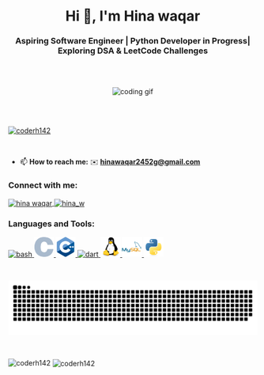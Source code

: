 <h1 align="center">Hi 👋, I'm Hina waqar</h1> 
<h3 align="center">Aspiring Software Engineer | Python Developer in Progress| Exploring DSA & LeetCode Challenges</h3>  
<br><br>
<p align="center">
  <img src="https://media4.giphy.com/media/v1.Y2lkPTc5MGI3NjExcGc5cWo1ZjdvMnhoNDRjMGFtYmprb201OWZnbnI0dXJ4dWQ2ZmpyZSZlcD12MV9pbnRlcm5hbF9naWZfYnlfaWQmY3Q9Zw/OumCa12QC9CIvBe2c1/giphy.gif" alt="coding gif" width="400"/>
</p>  
<br><br>
<p align="left">  
  <a href="https://github.com/ryo-ma/github-profile-trophy">  
    <img src="https://github-profile-trophy.vercel.app/?username=coderh142" alt="coderh142" />  
  </a>  
</p>  
<br>

- 📫 **How to reach me:**    ✉️ <a href="mailto:hinawaqar2452g@gmail.com"><b><span style="color:#ff6600">hinawaqar2452g@gmail.com</span></b></a>

<h3 align="left">Connect with me:</h3> 
<p align="left"> 
  <a href="https://linkedin.com/in/hina waqar" target="blank">
    <img align="center" src="https://raw.githubusercontent.com/rahuldkjain/github-profile-readme-generator/master/src/images/icons/Social/linked-in-alt.svg" alt="hina waqar" height="30" width="40" />
  </a> 
  <a href="https://www.leetcode.com/hina_w" target="blank">
    <img align="center" src="https://raw.githubusercontent.com/rahuldkjain/github-profile-readme-generator/master/src/images/icons/Social/leet-code.svg" alt="hina_w" height="30" width="40" />
  </a> 
</p>  

<h3 align="left">Languages and Tools:</h3> 
<p align="left">  
  <a href="https://www.gnu.org/software/bash/" target="_blank" rel="noreferrer"> 
    <img src="https://www.vectorlogo.zone/logos/gnu_bash/gnu_bash-icon.svg" alt="bash" width="40" height="40"/> 
  </a>  
  <a href="https://www.cprogramming.com/" target="_blank" rel="noreferrer"> 
    <img src="https://raw.githubusercontent.com/devicons/devicon/master/icons/c/c-original.svg" alt="c" width="40" height="40"/> 
  </a>  
  <a href="https://www.w3schools.com/cpp/" target="_blank" rel="noreferrer"> 
    <img src="https://raw.githubusercontent.com/devicons/devicon/master/icons/cplusplus/cplusplus-original.svg" alt="cplusplus" width="40" height="40"/> 
  </a>  
  <a href="https://dart.dev" target="_blank" rel="noreferrer"> 
    <img src="https://www.vectorlogo.zone/logos/dartlang/dartlang-icon.svg" alt="dart" width="40" height="40"/> 
  </a>    
  <a href="https://www.linux.org/" target="_blank" rel="noreferrer"> 
    <img src="https://raw.githubusercontent.com/devicons/devicon/master/icons/linux/linux-original.svg" alt="linux" width="40" height="40"/> 
  </a>  
  <a href="https://www.mysql.com/" target="_blank" rel="noreferrer"> 
    <img src="https://raw.githubusercontent.com/devicons/devicon/master/icons/mysql/mysql-original-wordmark.svg" alt="mysql" width="40" height="40"/> 
  </a>  
  <a href="https://www.python.org" target="_blank" rel="noreferrer"> 
    <img src="https://raw.githubusercontent.com/devicons/devicon/master/icons/python/python-original.svg" alt="python" width="40" height="40"/> 
  </a>  
</p>  
<br>
<!-- Pac-Man Contribution Graph Animation -->
<p align="center">  
  <img src="https://github.com/Platane/snk/raw/output/github-contribution-grid-snake.svg?palette=github-dark&color_snake=yellow&color_dots=#000000,#2e2e2e,#ffcc00,#ffee00" alt="pac-man gif" />  
</p>  
<br>
<p><img align="left" src="https://github-readme-stats.vercel.app/api/top-langs?username=coderh142&show_icons=true&locale=en&layout=compact" alt="coderh142" /></p>  

<p>&nbsp;<img align="center" src="https://github-readme-stats.vercel.app/api?username=coderh142&show_icons=true&locale=en" alt="coderh142" /></p>  

